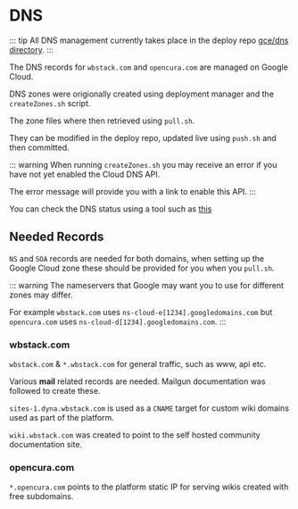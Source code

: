 # DNS

::: tip
All DNS management currently takes place in the deploy repo [gce/dns directory](https://github.com/wbstack/deploy/tree/main/gce/dns).
:::

The DNS records for `wbstack.com` and `opencura.com` are managed on Google Cloud.

DNS zones were origionally created using deployment manager and the `createZones.sh` script.

The zone files where then retrieved using `pull.sh`.

They can be modified in the deploy repo, updated live using `push.sh` and then committed.


::: warning
When running `createZones.sh` you may receive an error if you have not yet enabled the Cloud DNS API.

The error message will provide you with a link to enable this API.
:::

You can check the DNS status using a tool such as [this](https://freedns.afraid.org/domain/dnstrace.php?domain=wbstack.com&submit=Trace)

## Needed Records

`NS` and `SOA` records are needed for both domains, when setting up the Google Cloud zone these should be provided for you when you `pull.sh`.

::: warning
The nameservers that Google may want you to use for different zones may differ.

For example `wbstack.com` uses `ns-cloud-e[1234].googledomains.com` but `opencura.com` uses `ns-cloud-d[1234].googledomains.com`.
:::

### wbstack.com

`wbstack.com` & `*.wbstack.com` for general traffic, such as www, api etc.

Various **mail** related records are needed.
Mailgun documentation was followed to create these.

`sites-1.dyna.wbstack.com` is used as a `CNAME` target for custom wiki domains used as part of the platform.

`wiki.wbstack.com` was created to point to the self hosted community documentation site.

### opencura.com

`*.opencura.com` points to the platform static IP for serving wikis created with free subdomains.
